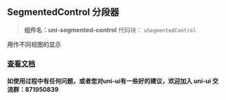 ## SegmentedControl 分段器

> **组件名：uni-segmented-control**
> 代码块： `uSegmentedControl`

用作不同视图的显示

### [查看文档](https://uniapp.dcloud.io/component/uniui/uni-segmented-control)

#### 如使用过程中有任何问题，或者您对uni-ui有一些好的建议，欢迎加入 uni-ui 交流群：871950839
